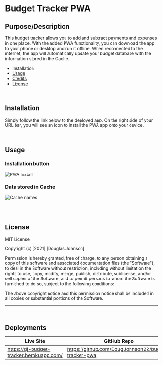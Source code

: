 # Budget Tracker PWA

## Purpose/Description

This budget tracker allows you to add and subtract payments and expenses in one place. With the added PWA functionality, you can download the app to your phone or desktop and run it offline. When reconnected to the internet, the app will automatically update your budget database with the information stored in the Cache.

* [Installation](#installation)
* [Usage](#usage)
* [Credits](#credits)
* [License](#license)

<br>

## Installation

Simply follow the link below to the deployed app. On the right side of your URL bar, you will see an icon to install the PWA app onto your device.

<br>

## Usage 

### Installation button
![PWA install](https://i.postimg.cc/5y7RN0kP/pwa.png)

### Data stored in Cache
![Cache names](https://i.postimg.cc/cHd9RYp9/Cache.png)

<br>

<br>

## License

MIT License

Copyright (c) [2021] [Douglas Johnson]

Permission is hereby granted, free of charge, to any person obtaining a copy
of this software and associated documentation files (the "Software"), to deal
in the Software without restriction, including without limitation the rights
to use, copy, modify, merge, publish, distribute, sublicense, and/or sell
copies of the Software, and to permit persons to whom the Software is
furnished to do so, subject to the following conditions:

The above copyright notice and this permission notice shall be included in all
copies or substantial portions of the Software.

---

<br>

## Deployments

Live Site | GitHub Repo
------------ | -------------
https://dj-budget-tracker.herokuapp.com/ | https://github.com/DougJohnson22/budget-tracker-pwa